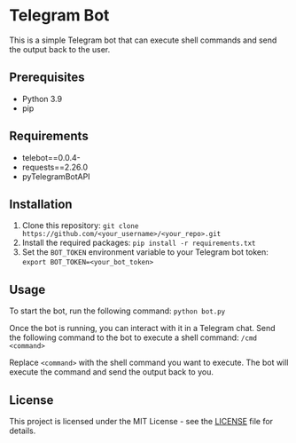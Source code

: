 # Telegram Bot

This is a simple Telegram bot that can execute shell commands and send the output back to the user.

## Prerequisites

- Python 3.9
- pip

## Requirements
- telebot==0.0.4-
- requests==2.26.0
- pyTelegramBotAPI


## Installation

1. Clone this repository: `git clone https://github.com/<your_username>/<your_repo>.git`
2. Install the required packages: `pip install -r requirements.txt`
3. Set the `BOT_TOKEN` environment variable to your Telegram bot token: `export BOT_TOKEN=<your_bot_token>`

## Usage

To start the bot, run the following command: `python bot.py`

Once the bot is running, you can interact with it in a Telegram chat. Send the following command to the bot to execute a shell command: `/cmd <command>`

Replace `<command>` with the shell command you want to execute. The bot will execute the command and send the output back to you.

## License

This project is licensed under the MIT License - see the [LICENSE](LICENSE) file for details.

